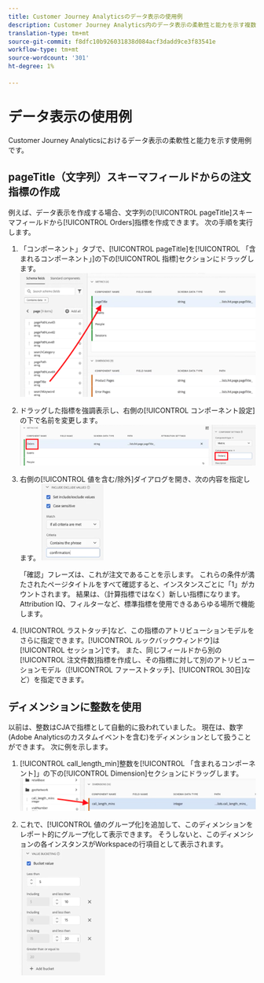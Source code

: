 ```yaml
---
title: Customer Journey Analyticsのデータ表示の使用例
description: Customer Journey Analytics内のデータ表示の柔軟性と能力を示す複数の使用例
translation-type: tm+mt
source-git-commit: f8dfc10b926031838d084acf3dadd9ce3f83541e
workflow-type: tm+mt
source-wordcount: '301'
ht-degree: 1%

---
```



# データ表示の使用例

Customer Journey Analyticsにおけるデータ表示の柔軟性と能力を示す使用例です。

## pageTitle（文字列）スキーマフィールドからの注文指標の作成

例えば、データ表示を作成する場合、文字列の[!UICONTROL pageTitle]スキーマフィールドから[!UICONTROL Orders]指標を作成できます。 次の手順を実行します。

1. 「コンポーネント」タブで、[!UICONTROL pageTitle]を[!UICONTROL 「含まれるコンポーネント」]の下の[!UICONTROL 指標]セクションにドラッグします。
   ![](assets/use-case1a.png)
1. ドラッグした指標を強調表示し、右側の[!UICONTROL コンポーネント設定]の下で名前を変更します。
   ![](assets/orders.png)
1. 右側の[!UICONTROL 値を含む/除外]ダイアログを開き、次の内容を指定します。
   ![](assets/orders2.png)

   「確認」フレーズは、これが注文であることを示します。 これらの条件が満たされたページタイトルをすべて確認すると、インスタンスごとに「1」がカウントされます。 結果は、（計算指標ではなく）新しい指標になります。 Attribution IQ、フィルターなど、標準指標を使用できるあらゆる場所で機能します。
1. [!UICONTROL ラストタッチ]など、この指標のアトリビューションモデルをさらに指定できます。[!UICONTROL ルックバックウィンドウ]は[!UICONTROL セッション]です。
また、同じフィールドから別の[!UICONTROL 注文件数]指標を作成し、その指標に対して別のアトリビューションモデル（[!UICONTROL ファーストタッチ]、[!UICONTROL 30日]など）を指定できます。

## ディメンションに整数を使用

以前は、整数はCJAで指標として自動的に扱われていました。 現在は、数字(Adobe Analyticsのカスタムイベントを含む)をディメンションとして扱うことができます。 次に例を示します。

1. [!UICONTROL call_length_min]整数を[!UICONTROL 「含まれるコンポーネント]」の下の[!UICONTROL Dimension]セクションにドラッグします。
   ![](assets/integers.png)

1. これで、[!UICONTROL 値のグループ化]を追加して、このディメンションをレポート的にグループ化して表示できます。 そうしないと、このディメンションの各インスタンスがWorkspaceの行項目として表示されます。
   ![](assets/bucketing.png)
